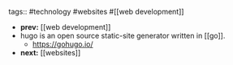 tags:: #technology #websites #[[web development]]
- **prev:** [[web development]]
- hugo is an open source static-site generator written in [[go]].
	- https://gohugo.io/
- **next:** [[websites]]